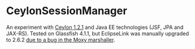# CeylonSessionManager

An experiment with [Ceylon 1.2.1](http://ceylon-lang.org/) and Java EE technologies (JSF, JPA and JAX-RS).
Tested on Glassfish 4.1.1, but EclipseLink was manually upgraded to 2.6.2 [due to a bug in the Moxy marshaller](https://java.net/jira/browse/GLASSFISH-21438).
